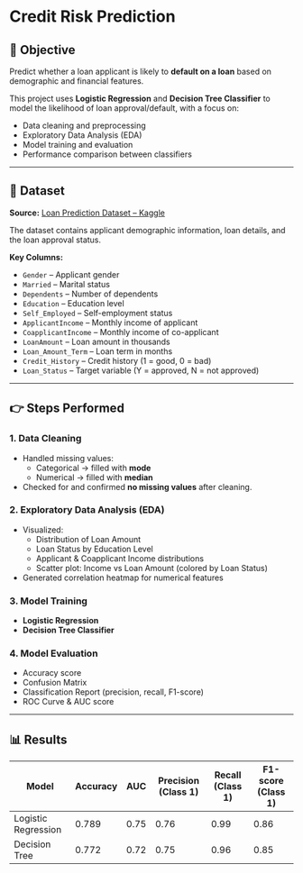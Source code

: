 # Credit Risk Prediction

## 📌 Objective
Predict whether a loan applicant is likely to **default on a loan** based on demographic and financial features.

This project uses **Logistic Regression** and **Decision Tree Classifier** to model the likelihood of loan approval/default, with a focus on:
- Data cleaning and preprocessing
- Exploratory Data Analysis (EDA)
- Model training and evaluation
- Performance comparison between classifiers

---

## 📂 Dataset
**Source:** [Loan Prediction Dataset – Kaggle](https://www.kaggle.com/datasets/ninzaami/loan-predication)  

The dataset contains applicant demographic information, loan details, and the loan approval status.

**Key Columns:**
- `Gender` – Applicant gender
- `Married` – Marital status
- `Dependents` – Number of dependents
- `Education` – Education level
- `Self_Employed` – Self-employment status
- `ApplicantIncome` – Monthly income of applicant
- `CoapplicantIncome` – Monthly income of co-applicant
- `LoanAmount` – Loan amount in thousands
- `Loan_Amount_Term` – Loan term in months
- `Credit_History` – Credit history (1 = good, 0 = bad)
- `Loan_Status` – Target variable (Y = approved, N = not approved)

---

## 👉 Steps Performed

### **1. Data Cleaning**
- Handled missing values:
  - Categorical → filled with **mode**
  - Numerical → filled with **median**
- Checked for and confirmed **no missing values** after cleaning.

### **2. Exploratory Data Analysis (EDA)**
- Visualized:
  - Distribution of Loan Amount
  - Loan Status by Education Level
  - Applicant & Coapplicant Income distributions
  - Scatter plot: Income vs Loan Amount (colored by Loan Status)
- Generated correlation heatmap for numerical features

### **3. Model Training**
- **Logistic Regression**
- **Decision Tree Classifier**

### **4. Model Evaluation**
- Accuracy score
- Confusion Matrix
- Classification Report (precision, recall, F1-score)
- ROC Curve & AUC score

---

## 📊 Results

| Model                  | Accuracy | AUC  | Precision (Class 1) | Recall (Class 1) | F1-score (Class 1) |
|------------------------|----------|------|---------------------|------------------|--------------------|
| Logistic Regression    | 0.789    | 0.75 | 0.76                | 0.99             | 0.86               |
| Decision Tree          | 0.772    | 0.72 | 0.75                | 0.96             | 0.85               |
